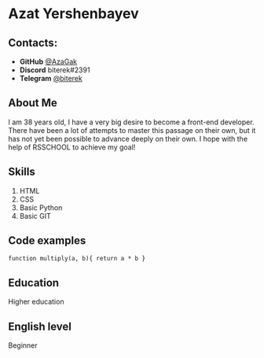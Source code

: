# Azat Yershenbayev

## Contacts: 

- **GitHub** [@AzaGak](https://github.com/AzaGak)
- **Discord** biterek#2391
- **Telegram** [@biterek](https://t.me/biterek)

## About Me
I am 38 years old, I have a very big desire to become
a front-end developer. There have been a lot of 
attempts to master this passage on their own,
but it has not yet been possible to advance
deeply on their own. I hope with the help of RSSCHOOL to achieve my goal!

## Skills
1. HTML 
2. CSS
3. Basic Python
4. Basic GIT

## Code examples
`function multiply(a, b){
    return a * b
  }`

## Education
Higher education

## English level
Beginner

             

 
